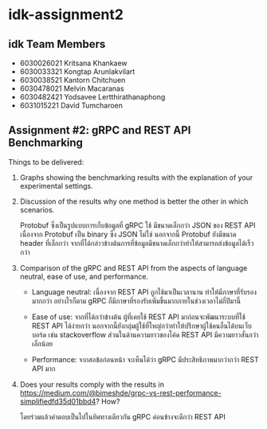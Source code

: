 # idk-assignment2
## idk Team Members
* 6030026021 Kritsana Khankaew
* 6030033321 Kongtap Arunlakvilart
* 6030038521 Kantorn Chitchuen
* 6030478021 Melvin Macaranas
* 6030482421 Yodsavee Lertthirathanaphong
* 6031015221 David Tumcharoen

## Assignment #2: gRPC and REST API Benchmarking

Things to be delivered:
1. Graphs showing the benchmarking results with the explanation of your experimental settings.

2. Discussion of the results why one method is better the other in which scenarios.

	Protobuf ซึ่งเป็นรูปแบบการเก็บข้อมูลที่ gRPC ใช้ มีขนาดเล็กกว่า JSON ของ REST API เนื่องจาก Protobuf เป็น binary ซึ่ง JSON ไม่ใช่ นอกจากนี้ Protobuf ยังมีขนาด header ที่เล็กกว่า จากที่ได้กล่าวข้างต้นการที่ข้อมูลมีขนาดเล็กกว่าทำให้สามารถส่งข้อมูลได้เร็วกว่า

3. Comparison of the gRPC and REST API from the aspects of language neutral, ease of use, and performance.

	- Language neutral: เนื่องจาก REST API ถูกใช้มาเป็นเวลานาน ทำให้มีภาษาที่รับรองมากกว่า อย่างไรก็ตาม gRPC ก็มีภาษาที่รองรับเพิ่มขึ้นมากภายในช่วงเวลาไม่กี่ปีมานี้

	- Ease of use: จากที่ได้กว่าข้างต้น  ผู้ที่เคยใช้ REST API มาก่อนจะพัฒนาระบบที่ใช้ REST API ได้ง่ายกว่า นอกจากนี้ยังกลุ่มผู้ใช้ที่ใหญ่กว่าทำให้ปรึกษาผู้ใช้คนอื่นได้บนเว็บบอร์ด เช่น stackoverflow ส่วนในด้านความยาวของโค้ด REST API มีความยาวสั่นกว่าเล็กน้อย

	- Performance: จากสอข้อก่อนหน้า จะเห็นได้ว่า gRPC มีประสิทธิภาพมากว่ากว่า REST API มาก

4. Does your results comply with the results in https://medium.com/@bimeshde/grpc-vs-rest-performance-simplifiedfd35d01bbd4? How?
	
	โดยร่วมแล้วคำตอบเป็นไปในทิศทางเดียวกัน gRPC ค่อนข้างจะดีกว่า REST API